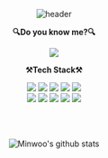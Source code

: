 <div align="center">

![header](https://capsule-render.vercel.app/api?type=waving&color=gradient&height=250&section=header&text=Minwoo%20Choi&fontSize=90&animation=fadeIn&fontAlignY=38&desc=Hello%20I'm%20Backend%20Developer&descAlignY=55&descAlign=65.5)

<p align="center">
    <Strong>🔍Do you know me?🔍</Strong><br>
</p>

<p display="inline-block">
    <a href="https://velog.io/@chaiminwoo0223" target="_blank"><img src="https://img.shields.io/badge/Velog-20C997?style=for-the-badge&logo=velog&logoColor=white"/></a>
</p>

<p align="center">
    <Strong>⚒️Tech Stack⚒️</Strong><br>
</p>

<p display="inline-block">
 <img src="https://img.shields.io/badge/Kotlin-7F52FF?style=for-the-badge&logo=kotlin&logoColor=white"></a>
 <img src="https://img.shields.io/badge/Java-007396?style=for-the-badge&logo=OpenJDK&logoColor=white"/></a>
 <img src="https://img.shields.io/badge/spring-6DB33F?style=for-the-badge&logo=spring&logoColor=white"></a>
 <img src="https://img.shields.io/badge/springboot-6DB33F?style=for-the-badge&logo=springboot&logoColor=white">
 <img src="https://img.shields.io/badge/mysql-4479A1?style=for-the-badge&logo=mysql&logoColor=white"></a>
 <br>
 <img src="https://img.shields.io/badge/Python-3776AB?style=for-the-badge&logo=python&logoColor=white"/></a>
 <img src="https://img.shields.io/badge/Numpy-%23013243.svg?style=for-the-badge&logo=numpy&logoColor=white"></a>
 <img src="https://img.shields.io/badge/Pandas-%23150458.svg?style=for-the-badge&logo=pandas&logoColor=white"></a>
 <img src="https://img.shields.io/badge/TensorFlow-FF6F00?style=for-the-badge&logo=TensorFlow&logoColor=white"/></a>
 <img src="https://img.shields.io/badge/PyTorch-EE4C2C?style=for-the-badge&logo=PyTorch&logoColor=white"></a>
</p>

<br>
<br>

![Minwoo's github stats](https://github-readme-stats.vercel.app/api?username=chaiminwoo0223&show_icons=true)
</div>
